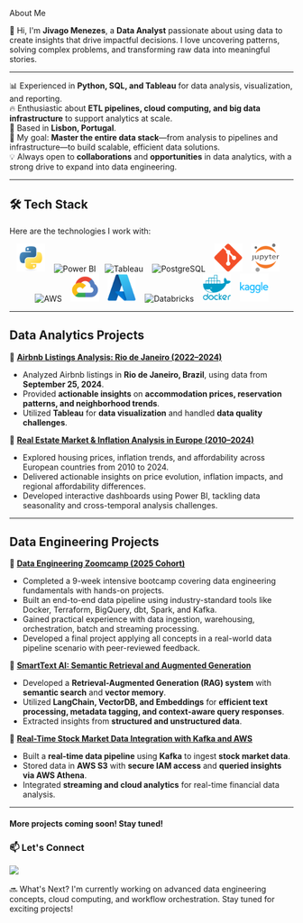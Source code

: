 About Me

👋 Hi, I'm **Jivago Menezes**, a **Data Analyst** passionate about using data to create insights that drive impactful decisions. I love uncovering patterns, solving complex problems, and transforming raw data into meaningful stories.

---

📊 Experienced in **Python, SQL, and Tableau** for data analysis, visualization, and reporting.  
🔥 Enthusiastic about **ETL pipelines, cloud computing, and big data infrastructure** to support analytics at scale.  
📍 Based in **Lisbon, Portugal**.  
🎯 My goal: **Master the entire data stack**—from analysis to pipelines and infrastructure—to build scalable, efficient data solutions.  
💡 Always open to **collaborations** and **opportunities** in data analytics, with a strong drive to expand into data engineering.

---


## 🛠️ Tech Stack  
Here are the technologies I work with:

<div align="center"> 
  <span><img src="https://github.com/devicons/devicon/blob/master/icons/python/python-original.svg" title="Python" alt="Python" width="50" height="50"/></span>&nbsp;&nbsp;&nbsp;
  <span><img src="https://upload.wikimedia.org/wikipedia/commons/c/cf/New_Power_BI_Logo.svg" title="Power BI" alt="Power BI" width="50" height="50"/></span>&nbsp;&nbsp;&nbsp;
  <span><img src="https://cdn.brandfetch.io/id9sYMA_Im/theme/light/symbol.svg?c=1dxbfHSJFAPEGdCLU4o5B" title="Tableau" alt="Tableau" width="50" height="50"/></span>&nbsp;&nbsp;&nbsp;
  <span><img src="https://cdn.brandfetch.io/idjSeCeMle/theme/dark/logo.svg?c=1dxbfHSJFAPEGdCLU4o5B" title="PostgreSQL" alt="PostgreSQL" width="50" height="50"/></span>&nbsp;&nbsp;&nbsp;
  <span><img src="https://github.com/devicons/devicon/blob/master/icons/git/git-original.svg" title="Git" alt="Git" width="50" height="50"/></span>&nbsp;&nbsp;&nbsp;
  <span><img src="https://github.com/devicons/devicon/blob/master/icons/jupyter/jupyter-original-wordmark.svg" title="Jupyter" alt="Jupyter" width="50" height="50"/></span>&nbsp;&nbsp;&nbsp;
  <span><img src="https://cdn.brandfetch.io/idVoqFQ-78/theme/light/logo.svg?c=1dxbfHSJFAPEGdCLU4o5B" title="AWS" alt="AWS" width="50" height="50"/></span>&nbsp;&nbsp;&nbsp;
  <span><img src="https://github.com/devicons/devicon/blob/master/icons/googlecloud/googlecloud-original.svg" title="GCP" alt="GCP" width="50" height="50"/></span>&nbsp;&nbsp;&nbsp;
  <span><img src="https://github.com/devicons/devicon/blob/master/icons/azure/azure-original.svg" title="Azure" alt="Azure" width="50" height="50"/></span>&nbsp;&nbsp;&nbsp;
  <span><img src="https://cdn.brandfetch.io/idSUrLOWbH/idEHbzBDZC.svg?c=1dxbfHSJFAPEGdCLU4o5B" title="Databricks" alt="Databricks" width="50" height="50"/></span>&nbsp;&nbsp;&nbsp;
  <span><img src="https://github.com/devicons/devicon/blob/master/icons/docker/docker-plain-wordmark.svg" title="Docker" alt="Docker" width="50" height="50"/></span>&nbsp;&nbsp;&nbsp;
  <span><img src="https://github.com/devicons/devicon/blob/master/icons/kaggle/kaggle-original-wordmark.svg" title="Kaggle" alt="Kaggle" width="50" height="50"/></span>
</div>


---

## Data Analytics Projects  

📌 **[Airbnb Listings Analysis: Rio de Janeiro (2022–2024)](https://github.com/jivagomenezes/airbnb-rio-analysis/tree/main)**  
- Analyzed Airbnb listings in **Rio de Janeiro, Brazil**, using data from **September 25, 2024**.  
- Provided **actionable insights** on **accommodation prices, reservation patterns, and neighborhood trends**.  
- Utilized **Tableau** for **data visualization** and handled **data quality challenges**.  

📌 **[Real Estate Market & Inflation Analysis in Europe (2010–2024)](https://github.com/jivagomenezes/real-state-analysis/tree/main?tab=readme-ov-file#project-overview)**

- Explored housing prices, inflation trends, and affordability across European countries from 2010 to 2024.
- Delivered actionable insights on price evolution, inflation impacts, and regional affordability differences.
- Developed interactive dashboards using Power BI, tackling data seasonality and cross-temporal analysis challenges.

---

## Data Engineering Projects  

📌 **[Data Engineering Zoomcamp (2025 Cohort)](https://github.com/jivagomenezes/DE-Zoomcamp)**

- Completed a 9-week intensive bootcamp covering data engineering fundamentals with hands-on projects.
- Built an end-to-end data pipeline using industry-standard tools like Docker, Terraform, BigQuery, dbt, Spark, and Kafka.
- Gained practical experience with data ingestion, warehousing, orchestration, batch and streaming processing.
- Developed a final project applying all concepts in a real-world data pipeline scenario with peer-reviewed feedback.

📌 **[SmartText AI: Semantic Retrieval and Augmented Generation](https://github.com/jivagomenezes/project-rag/tree/main)**  
- Developed a **Retrieval-Augmented Generation (RAG) system** with **semantic search** and **vector memory**.  
- Utilized **LangChain, VectorDB, and Embeddings** for **efficient text processing, metadata tagging, and context-aware query responses**.  
- Extracted insights from **structured and unstructured data**.  

📌 **[Real-Time Stock Market Data Integration with Kafka and AWS](https://github.com/jivagomenezes/kafka-aws-stock-pipeline)**  
- Built a **real-time data pipeline** using **Kafka** to ingest **stock market data**.  
- Stored data in **AWS S3** with **secure IAM access** and **queried insights via AWS Athena**.  
- Integrated **streaming and cloud analytics** for real-time financial data analysis.  

---


#### **More projects coming soon! Stay tuned!**  



 ### 📫 Let's Connect



[<img src="https://cdn.brandfetch.io/idJFz6sAsl/theme/dark/logo.svg?c=1dxbfHSJFAPEGdCLU4o5B" width="120">](https://www.linkedin.com/in/jivagomenezes/)



🔜 What's Next?
I'm currently working on advanced data engineering concepts, cloud computing, and workflow orchestration. Stay tuned for exciting projects!

